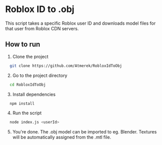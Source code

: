 # Roblox ID to .obj

This script takes a specific Roblox user ID and downloads model files for that user from Roblox CDN servers.

## How to run

1. Clone the project
```bash
  git clone https://github.com/Atmerek/RobloxIdToObj
```
2. Go to the project directory
```bash
  cd RobloxIdToObj
```
3. Install dependencies
```bash
  npm install
```
4. Run the script
```bash
  node index.js <userId>
```
5. You're done. The .obj model can be imported to eg. Blender. Textures will be automatically assigned from the .mtl file.
